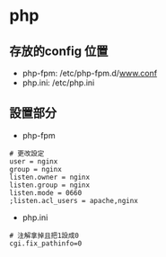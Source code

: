 # php
## 存放的config 位置
* php-fpm: /etc/php-fpm.d/www.conf
* php.ini: /etc/php.ini
## 設置部分
* php-fpm
```
# 更改設定
user = nginx
group = nginx
listen.owner = nginx
listen.group = nginx
listen.mode = 0660
;listen.acl_users = apache,nginx
```
* php.ini
```
# 注解拿掉且把1設成0
cgi.fix_pathinfo=0 
```